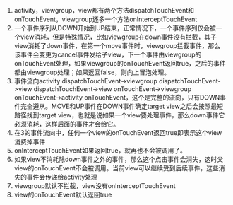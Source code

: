1. activity，viewgroup，view都有两个方法dispatchTouchEvent和onTouchEvent，viewgroup还多一个方法onInterceptTouchEvent
2. 一个事件序列从DOWN开始到UP结束，正常情况下，一个事件序列仅会被一个view消耗，但是特殊情况，比如viewgroup在down事件没有拦截，其子view消耗了down事件，在第一个move事件时，viewgroup拦截事件，那么该事件会变更为cancel事件发给子view，下一个事件由viewgroup的onTouchEvent处理，如果viewgroup的onTouchEvent返回true，之后的事件都由viewgroup处理；如果返回false，则向上冒泡处理。
3. 事件流向activity dispatchTouchEvent->viewgroup dispatchTouchEvent->view dispatchTouchEvent->view onTouchEvent->viewgroup onTouchEvent->activity onTouchEvent，这个是完整的流向，只有DOWN事件完全遵从。MOVE和UP事件在DOWN事件确定target view之后会按照最短路径找到target view，也就是说如果一个view要处理事件，那么down事件它必须消耗，这样后面的事件才会给它。
4. 在3的事件流向中，任何一个view的onTouchEvent返回true即表示这个view消费掉事件
5. onInterceptTouchEvent如果返回true，就再也不会被调用了。
6. 如果view不消耗除down事件之外的事件，那么这个点击事件会消失，这时父view的onTouchEvent不会被调用。当前view可以继续受到后续事件，这些消失的事件会传递给activity处理
7. viewgroup默认不拦截，view没有onInterceptTouchEvent
8. view的onTouchEvent默认返回true